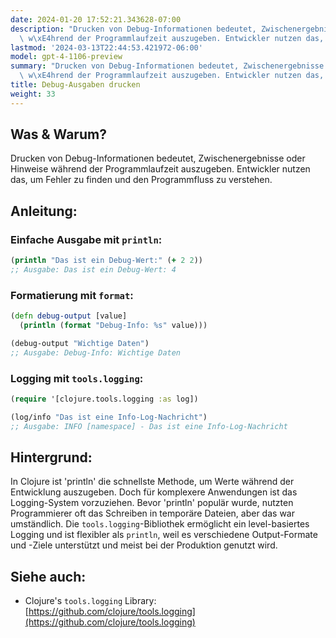 ```yaml
---
date: 2024-01-20 17:52:21.343628-07:00
description: "Drucken von Debug-Informationen bedeutet, Zwischenergebnisse oder Hinweise\
  \ w\xE4hrend der Programmlaufzeit auszugeben. Entwickler nutzen das, um Fehler zu\u2026"
lastmod: '2024-03-13T22:44:53.421972-06:00'
model: gpt-4-1106-preview
summary: "Drucken von Debug-Informationen bedeutet, Zwischenergebnisse oder Hinweise\
  \ w\xE4hrend der Programmlaufzeit auszugeben. Entwickler nutzen das, um Fehler zu\u2026"
title: Debug-Ausgaben drucken
weight: 33
---
```


## Was & Warum?
Drucken von Debug-Informationen bedeutet, Zwischenergebnisse oder Hinweise während der Programmlaufzeit auszugeben. Entwickler nutzen das, um Fehler zu finden und den Programmfluss zu verstehen.

## Anleitung:
### Einfache Ausgabe mit `println`:
```Clojure
(println "Das ist ein Debug-Wert:" (+ 2 2))
;; Ausgabe: Das ist ein Debug-Wert: 4
```

### Formatierung mit `format`:
```Clojure
(defn debug-output [value]
  (println (format "Debug-Info: %s" value)))

(debug-output "Wichtige Daten")
;; Ausgabe: Debug-Info: Wichtige Daten
```

### Logging mit `tools.logging`:
```Clojure
(require '[clojure.tools.logging :as log])

(log/info "Das ist eine Info-Log-Nachricht")
;; Ausgabe: INFO [namespace] - Das ist eine Info-Log-Nachricht
```

## Hintergrund:
In Clojure ist 'println' die schnellste Methode, um Werte während der Entwicklung auszugeben. Doch für komplexere Anwendungen ist das Logging-System vorzuziehen. Bevor 'println' populär wurde, nutzten Programmierer oft das Schreiben in temporäre Dateien, aber das war umständlich. Die `tools.logging`-Bibliothek ermöglicht ein level-basiertes Logging und ist flexibler als `println`, weil es verschiedene Output-Formate und -Ziele unterstützt und meist bei der Produktion genutzt wird.

## Siehe auch:
- Clojure's `tools.logging` Library: [https://github.com/clojure/tools.logging](https://github.com/clojure/tools.logging)
